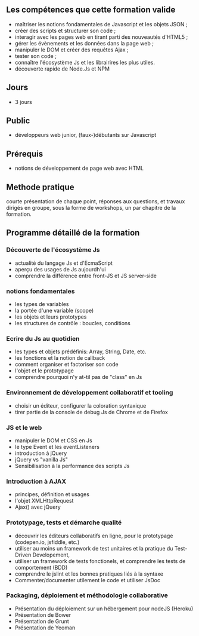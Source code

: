 
## Les compétences que cette formation valide

* maîtriser les notions fondamentales de Javascript et les objets JSON ;
* créer des scripts et structurer son code ;
* interagir avec les pages web en tirant parti des nouveautés d'HTML5 ;
* gérer les évènements et les données dans la page web ;
* manipuler le DOM et créer des requêtes Ajax ;
* tester son code ;
* connaître l'écosystème Js et les librairires les plus utiles.
* découverte rapide de Node.Js et NPM


## Jours

* 3 jours

## Public

* développeurs web junior, (faux-)débutants sur Javascript

## Prérequis

* notions de développement de page web avec HTML

## Methode pratique

courte présentation de chaque point, réponses aux questions, et travaux dirigés en groupe, sous la forme de workshops, un par chapitre de la formation.

## Programme détaillé de la formation

### Découverte de l'écosystème Js

* actualité du langage Js et d'EcmaScript
* aperçu des usages de Js aujourdh'ui
* comprendre la différence entre front-JS et JS server-side

### notions fondamentales

* les types de variables
* la portée d'une variable (scope)
* les objets et leurs prototypes
* les structures de contrôle : boucles, conditions

### Ecrire du Js au quotidien

* les types et objets prédéfinis: Array, String, Date, etc.
* les fonctions et la notion de callback
* comment organiser et factoriser son code
* l'objet et le prototypage
* comprendre pourquoi n'y at-til pas de "class" en Js

### Environnement de développement collaboratif et tooling

* choisir un éditeur, configurer la coloration syntaxique
* tirer partie de la console de debug Js de Chrome et de Firefox

### JS et le web

* manipuler le DOM et CSS en Js
* le type Event et les eventListeners
* introduction à jQuery
* jQuery vs "vanilla Js"
* Sensibilisation à la performance des scripts Js

### Introduction à AJAX
* principes, définition et usages
* l'objet XMLHttpRequest
* Ajax() avec jQuery

### Prototypage, tests et démarche qualité 

* découvrir les éditeurs collaboratifs en ligne, pour le prototypage (codepen.io, jsfiddle, etc.)
* utiliser au moins un framework de test unitaires et la pratique du Test-Driven Developement,
* utiliser un framework de tests fonctionels, et comprendre les tests de comportement (BDD)
* comprendre le jslint et les bonnes pratiques liés à la syntaxe
* Commenter/documenter utilement le code et utiliser JsDoc

### Packaging, déploiement et méthodologie collaborative

* Présentation du déploiement sur un hébergement pour nodeJS (Heroku)
* Présentation de Bower
* Présentation de Grunt
* Présentation de Yeoman
